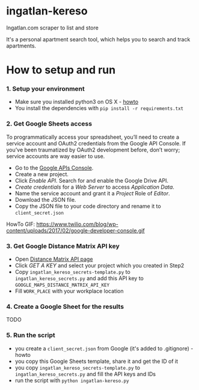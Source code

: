 # ingatlan-kereso
Ingatlan.com scraper to list and store 

It's a personal apartment search tool, which helps you to search and track apartments.

# How to setup and run

### 1. Setup your environment

- Make sure you installed python3 on OS X - [howto](http://python-guide-pt-br.readthedocs.io/en/latest/starting/install3/osx/)
- You install the dependencies with `pip install -r requirements.txt`

### 2. Get Google Sheets access

To programmatically access your spreadsheet, you’ll need to create a service account and OAuth2 credentials from the Google API Console. If you’ve been traumatized by OAuth2 development before, don’t worry; service accounts are way easier to use.

- Go to the [Google APIs Console](https://console.developers.google.com/).
- Create a new project.
- Click *Enable API*. Search for and enable the Google Drive API.
- *Create credentials* for a *Web Server* to access *Application Data*.
- Name the service account and grant it a *Project* Role of *Editor*.
- Download the JSON file.
- Copy the JSON file to your code directory and rename it to `client_secret.json`

HowTo GIF: https://www.twilio.com/blog/wp-content/uploads/2017/02/google-developer-console.gif

### 3. Get Google Distance Matrix API key

- Open [Distance Matrix API page](https://developers.google.com/maps/documentation/distance-matrix/)
- Click *GET A KEY* and select your project which you created in Step2
- Copy `ingatlan_kereso_secrets-template.py` to `ingatlan_kereso_secrets.py` and add this API key to `GOOGLE_MAPS_DISTANCE_MATRIX_API_KEY`
- Fill `WORK_PLACE` with your workplace location

### 4. Create a Google Sheet for the results

TODO

### 5. Run the script
- you create a `client_secret.json` from Google (it's added to .gitignore) - howto
- you copy this Google Sheets template, share it and get the ID of it
- you copy `ingatlan_kereso_secrets-template.py` to `ingatlan_kereso_secrets.py` and fill the API keys and IDs
- run the script with `python ingatlan-kereso.py`

